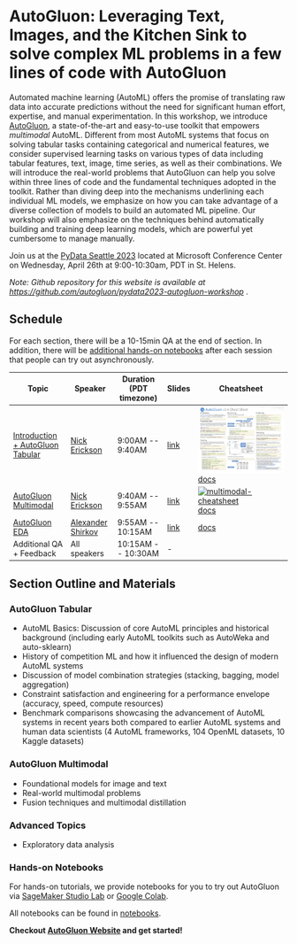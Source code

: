 # AutoGluon: Leveraging Text, Images, and the Kitchen Sink to solve complex ML problems in a few lines of code with AutoGluon

Automated machine learning (AutoML) offers the promise of translating raw data into accurate predictions without the
need for
significant human effort, expertise, and manual experimentation. In this workshop, we
introduce [AutoGluon](https://github.com/autogluon/autogluon),
a state-of-the-art and easy-to-use toolkit that empowers *multimodal* AutoML. Different from most AutoML systems that
focus on solving tabular tasks
containing categorical and numerical features, we consider supervised learning tasks on various types of data including
tabular
features, text, image, time series, as well as their combinations. We will introduce the real-world problems that
AutoGluon can help you
solve within three lines of code and the fundamental techniques adopted in the toolkit.
Rather than diving deep into the mechanisms underlining each individual ML models,
we emphasize on how you can take advantage of a diverse collection of models to build an automated ML pipeline.
Our workshop will also emphasize on the techniques behind automatically building and training deep learning models,
which are powerful yet cumbersome to manage manually.

Join us at the [PyData Seattle 2023](https://seattle2023.pydata.org) located at Microsoft Conference Center on
Wednesday, April 26th at 9:00-10:30am, PDT in
St. Helens.

*Note: Github repository for this website is available at https://github.com/autogluon/pydata2023-autogluon-workshop* .

## Schedule

For each section, there will be a 10-15min QA at the end of section. In addition, there will
be [additional hands-on notebooks](#hands-on-notebooks) after
each session that people can try out asynchronously.

| Topic                                                  | Speaker                                             | Duration (PDT timezone) | Slides                                                                                                                                          | Cheatsheet                                                                                                                                                                                                                                                                                                                              |
|--------------------------------------------------------|-----------------------------------------------------|-------------------------|-------------------------------------------------------------------------------------------------------------------------------------------------|-----------------------------------------------------------------------------------------------------------------------------------------------------------------------------------------------------------------------------------------------------------------------------------------------------------------------------------------|
| [Introduction + AutoGluon Tabular](#autogluon-tabular) | [Nick Erickson](https://github.com/Innixma)         | 9:00AM -- 9:40AM        | [link](https://docs.google.com/presentation/d/1whJdw8W0IixwFyRna13AjqlFKwO9ufsR/edit?usp=sharing&ouid=117434028345007023633&rtpof=true&sd=true) | [![tabular-cheatsheet](https://raw.githubusercontent.com/Innixma/autogluon-doc-utils/main/docs/cheatsheets/stable/autogluon-cheat-sheet.jpeg)](https://raw.githubusercontent.com/Innixma/autogluon-doc-utils/main/docs/cheatsheets/stable/autogluon-cheat-sheet.jpeg) [docs](https://auto.gluon.ai/stable/tutorials/tabular/index.html) |
| [AutoGluon Multimodal](#autogluon-multimodal)          | [Nick Erickson](https://github.com/Innixma)         | 9:40AM -- 9:55AM        | [link](https://docs.google.com/presentation/d/1SlHVzaWtN-75m6mmvapeu4-C2Id7V5wO/edit?usp=sharing&ouid=117434028345007023633&rtpof=true&sd=true) | [![multimodal-cheatsheet](https://automl-mm-bench.s3-accelerate.amazonaws.com/cheatsheet/v0.7.0/AutoGluon_Multimodal_Cheatsheet_v0.7.0.png)](https://automl-mm-bench.s3-accelerate.amazonaws.com/cheatsheet/v0.7.0/AutoGluon_Multimodal_Cheatsheet_v0.7.0.png) [docs](https://auto.gluon.ai/stable/tutorials/multimodal/index.html)     |
| [AutoGluon EDA](#advanced-topics)                      | [Alexander Shirkov](https://github.com/gradientsky) | 9:55AM -- 10:15AM       | [link](https://docs.google.com/presentation/d/1AwZFuUWFT_Dp2wFLh9dk_RYLaYlsbxpN/edit?usp=sharing&ouid=117434028345007023633&rtpof=true&sd=true) | [docs](https://auto.gluon.ai/dev/tutorials/eda/index.html)                                                                                                                                                                                                                                                                              |
| Additional QA + Feedback                               | All speakers                                        | 10:15AM -- 10:30AM      | -                                                                                                                                               |                                                                                                                                                                                                                                                                                                                                         |

## Section Outline and Materials

### AutoGluon Tabular

- AutoML Basics: Discussion of core AutoML principles and historical background (including early AutoML toolkits such as
  AutoWeka and auto-sklearn)
- History of competition ML and how it influenced the design of modern AutoML systems
- Discussion of model combination strategies (stacking, bagging, model aggregation)
- Constraint satisfaction and engineering for a performance envelope (accuracy, speed, compute resources)
- Benchmark comparisons showcasing the advancement of AutoML systems in recent years both compared to earlier AutoML
  systems and human data scientists (4 AutoML frameworks, 104 OpenML datasets, 10 Kaggle datasets)

### AutoGluon Multimodal

- Foundational models for image and text
- Real-world multimodal problems
- Fusion techniques and multimodal distillation

### Advanced Topics

- Exploratory data analysis

### Hands-on Notebooks

For hands-on tutorials, we provide notebooks for you to try out AutoGluon
via [SageMaker Studio Lab](https://aws.amazon.com/sagemaker/studio-lab/)
or [Google Colab](https://colab.research.google.com/).

All notebooks can be found in [notebooks](./notebooks).

**Checkout [AutoGluon Website](https://auto.gluon.ai/) and get started!**
